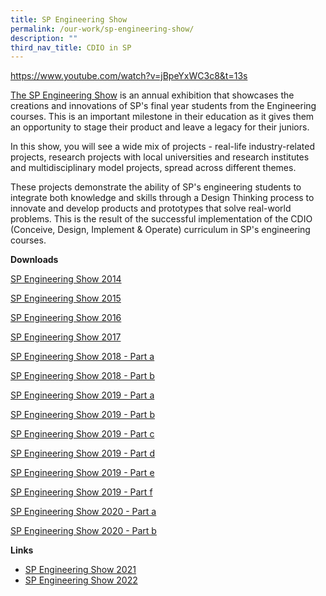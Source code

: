 ```yaml
---
title: SP Engineering Show
permalink: /our-work/sp-engineering-show/
description: ""
third_nav_title: CDIO in SP
---
```

https://www.youtube.com/watch?v=jBpeYxWC3c8&t=13s


[The SP Engineering Show](https://www.sp.edu.sg/cls/sp-engineering-show) is an annual exhibition that showcases the creations and innovations of SP's final year students from the Engineering courses. This is an important milestone in their education as it gives them an opportunity to stage their product and leave a legacy for their juniors.

In this show, you will see a wide mix of projects - real-life industry-related projects, research projects with local universities and research institutes and multidisciplinary model projects, spread across different themes.

These projects demonstrate the ability of SP's engineering students to integrate both knowledge and skills through a Design Thinking process to innovate and develop products and prototypes that solve real-world problems. This is the result of the successful implementation of the CDIO (Conceive, Design, Implement & Operate) curriculum in SP's engineering courses.

**Downloads**

[SP Engineering Show 2014](/files/SPES2014.pdf)

[SP Engineering Show 2015](/files/SPES2015.pdf)

[SP Engineering Show 2016](/files/SPES2016.pdf)

[SP Engineering Show 2017](/files/SPES%202017.pdf)

[SP Engineering Show 2018 - Part a](/files/SPES2018a.pdf)

[SP Engineering Show 2018 - Part b](/files/SPES2018b.pdf)

[SP Engineering Show 2019 - Part a](/files/SPES2019a.pdf)

[SP Engineering Show 2019 - Part b](/files/SPES2019b.pdf)

[SP Engineering Show 2019 - Part c](/files/SPES2019c.pdf)

[SP Engineering Show 2019 - Part d](/files/SPES2019d.pdf)

[SP Engineering Show 2019 - Part e](/files/SPES2019e.pdf)

[SP Engineering Show 2019 - Part f](/files/SPES2019f.pdf)

[SP Engineering Show 2020 - Part a](/files/SPES2020a.pdf)

[SP Engineering Show 2020 - Part b](/files/SPES2020b.pdf)






**Links**

*  [SP Engineering Show 2021](https://industry.sp.edu.sg/department-tiearchive/sp-engineering-show-2021/)
*  [SP Engineering Show 2022](https://www.sp.edu.sg/cls/sp-engineering-show)